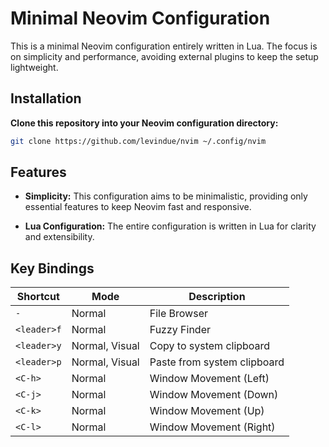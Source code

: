 # Minimal Neovim Configuration

This is a minimal Neovim configuration entirely written in Lua. The focus is on simplicity and performance, avoiding external plugins to keep the setup lightweight.

## Installation

**Clone this repository into your Neovim configuration directory:**

```sh
git clone https://github.com/levindue/nvim ~/.config/nvim
```

## Features

- **Simplicity:** This configuration aims to be minimalistic, providing only essential features to keep Neovim fast and responsive.

- **Lua Configuration:** The entire configuration is written in Lua for clarity and extensibility.

## Key Bindings

| Shortcut   | Mode    | Description                  |
|------------|---------|------------------------------|
| `-`        | Normal  | File Browser                 |
| `<leader>f`| Normal  | Fuzzy Finder                 |
| `<leader>y`| Normal, Visual | Copy to system clipboard   |
| `<leader>p`| Normal, Visual | Paste from system clipboard |
| `<C-h>`    | Normal  | Window Movement (Left)       |
| `<C-j>`    | Normal  | Window Movement (Down)       |
| `<C-k>`    | Normal  | Window Movement (Up)         |
| `<C-l>`    | Normal  | Window Movement (Right)      |
